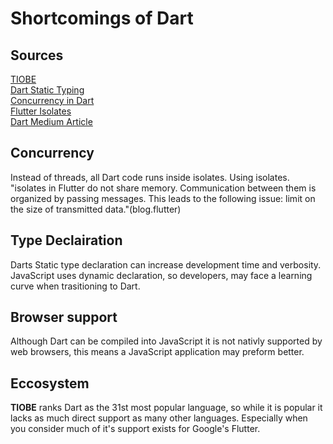 # Shortcomings of Dart

## Sources

  [TIOBE](https://www.tiobe.com/tiobe-index/)  
  [Dart Static Typing](https://dart.dev/resources/faq#:~:text=Yes%2C%20Dart%20uses%20static%20typing,a%20value%20of%20another%20type)  
  [Concurrency in Dart](https://dart.dev/language/concurrency#:~:text=Instead%20of%20threads%2C%20all%20Dart,thread%20running%20an%20event%20loop)  
  [Flutter Isolates](https://blog.flutter.wtf/when-to-use-dart-isolates/#:~:text=Earlier%20it%20was%20mentioned%20that,isolate%20to%20the%20main%20thread)  
  [Dart Medium Article](https://medium.com/dartlang/announcing-dart-3-6-778dd7a80983)

## Concurrency

Instead of threads, all Dart code runs inside isolates. Using isolates.
"isolates in Flutter do not share memory. Communication between them is organized by passing messages.
This leads to the following issue: limit on the size of transmitted data."(blog.flutter)

## Type Declairation

Darts Static type declaration can increase development time and verbosity.
JavaScript uses dynamic declaration, so developers, may face a learning curve when trasitioning to Dart.

## Browser support

Although Dart can be compiled into JavaScript it is not nativly supported by web browsers,
this means a JavaScript application may preform better.

## Eccosystem

**TIOBE** ranks Dart as the 31st most popular language,
so while it is popular it lacks as much direct support as many other languages.
Especially when you consider much of it's support exists for Google's Flutter.
